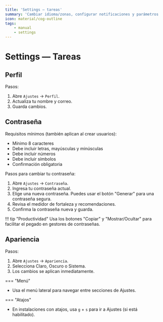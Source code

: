 ```yaml
---
title: 'Settings — tareas'
summary: 'Cambiar idioma/zonas, configurar notificaciones y parámetros de seguridad.'
icon: material/cog-outline
tags:
    - manual
    - settings
---
```


# Settings — Tareas

## Perfil

Pasos:

1. Abre `Ajustes` → `Perfil`.
2. Actualiza tu nombre y correo.
3. Guarda cambios.

## Contraseña

Requisitos mínimos (también aplican al crear usuarios):

- Mínimo 8 caracteres
- Debe incluir letras, mayúsculas y minúsculas
- Debe incluir números
- Debe incluir símbolos
- Confirmación obligatoria

Pasos para cambiar tu contraseña:

1. Abre `Ajustes` → `Contraseña`.
2. Ingresa tu contraseña actual.
3. Elige una nueva contraseña. Puedes usar el botón "Generar" para una contraseña segura.
4. Revisa el medidor de fortaleza y recomendaciones.
5. Confirma la contraseña nueva y guarda.

!!! tip "Productividad"
Usa los botones "Copiar" y "Mostrar/Ocultar" para facilitar el pegado en gestores de contraseñas.

## Apariencia

Pasos:

1. Abre `Ajustes` → `Apariencia`.
2. Selecciona Claro, Oscuro o Sistema.
3. Los cambios se aplican inmediatamente.

=== "Menú"

- Usa el menú lateral para navegar entre secciones de Ajustes.

=== "Atajos"

- En instalaciones con atajos, usa `g` + `s` para ir a Ajustes (si está habilitado).
